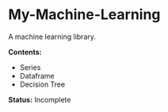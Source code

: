 # My-Machine-Learning

A machine learning library. 

**Contents:**

- Series
- Dataframe
- Decision Tree


**Status:** Incomplete
